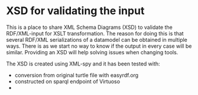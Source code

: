 # XSD for validating the input

This is a place to share XML Schema Diagrams (XSD) to validate the RDF/XML-input for XSLT transformation. The reason for doing this is that several RDF/XML serializations of a  datamodel can be obtained in multiple ways. There is as we start  no way to know if the output in every case will be similar.  Providing  an XSD will help solving issues when changing tools.

The XSD is created using XML-spy and it has been tested with:

* conversion from original turtle file with easyrdf.org
* constructed on sparql endpoint of Virtuoso
* 

